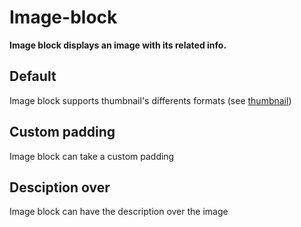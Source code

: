 # Image-block

**Image block displays an image with its related info.**

## Default

Image block supports thumbnail's differents formats (see [thumbnail](/thumbnail))

<demo-block component="image-block" partial="grid"></demo-block>

## Custom padding

Image block can take a custom padding

<demo-block component="image-block" partial="grid-padding" has-theme-switcher="false"></demo-block>

## Desciption over

Image block can have the description over the image

<demo-block component="image-block" partial="grid-over"></demo-block>
